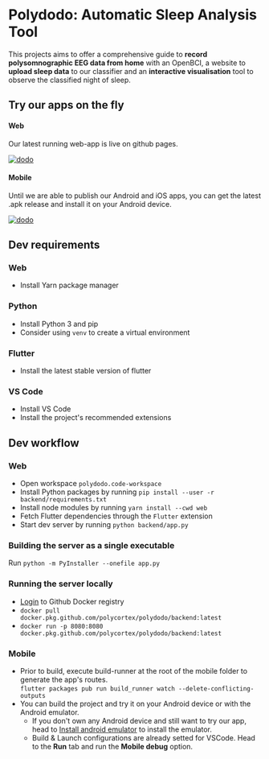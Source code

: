 # Polydodo: Automatic Sleep Analysis Tool

This projects aims to offer a comprehensive guide to **record polysomnographic EEG data from home** with an OpenBCI, a website to **upload sleep data** to our classifier and an **interactive visualisation** tool to observe the classified night of sleep.

## Try our apps on the fly
#### Web
Our latest running web-app is live on github pages.  

[![dodo](https://img.shields.io/badge/Web-Run_the_latest_web_app-blueviolet?style=flat_square&logo=React)](https://polycortex.github.io/polydodo)
#### Mobile
Until we are able to publish our Android and iOS apps, you can get the latest .apk release and install it on your Android device.  

[![dodo](https://img.shields.io/badge/Android-Get_the_Latest_apk-blueviolet?style=flat_square&logo=android)](https://github.com/PolyCortex/polydodo/releases/latest/download/polydodo_app_android.apk)

## Dev requirements

### Web

- Install Yarn package manager

### Python

- Install Python 3 and pip
- Consider using `venv` to create a virtual environment

### Flutter

- Install the latest stable version of flutter

### VS Code

- Install VS Code
- Install the project's recommended extensions

## Dev workflow

### Web

- Open workspace `polydodo.code-workspace`
- Install Python packages by running `pip install --user -r backend/requirements.txt`
- Install node modules by running `yarn install --cwd web`
- Fetch Flutter dependencies through the `Flutter` extension
- Start dev server by running `python backend/app.py`

### Building the server as a single executable

Run `python -m PyInstaller --onefile app.py`

### Running the server locally

- [Login](https://docs.github.com/en/free-pro-team@latest/packages/using-github-packages-with-your-projects-ecosystem/configuring-docker-for-use-with-github-packages#authenticating-with-a-personal-access-token) to Github Docker registry
- `docker pull docker.pkg.github.com/polycortex/polydodo/backend:latest`
- `docker run -p 8080:8080 docker.pkg.github.com/polycortex/polydodo/backend:latest`

### Mobile

- Prior to build, execute build-runner at the root of the mobile folder to generate the app's routes.  
`flutter packages pub run build_runner watch --delete-conflicting-outputs`
- You can build the project and try it on your Android device or with the Android emulator.
  - If you don't own any Android device and still want to try our app, head to [Install android emulator](https://developer.android.com/studio/run/emulator) to install the emulator.
  - Build & Launch configurations are already setted for VSCode. Head to the **Run** tab and run the **Mobile debug** option.
